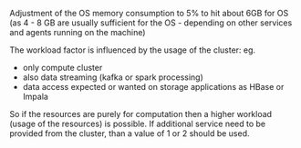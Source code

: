 Adjustment of the OS memory consumption to 5% to hit about 6GB for OS
(as 4 - 8 GB are usually sufficient for the OS - depending on other services and agents running on the machine)

The workload factor is influenced by the usage of the cluster: eg.
* only compute cluster
* also data streaming (kafka or spark processing)
* data access expected or wanted on storage applications as HBase or Impala

So if the resources are purely for computation then a higher workload (usage of the resources) is possible. If additional service need to be provided from the cluster, than a value of 1 or 2 should be used. 
